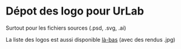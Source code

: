 Dépot des logo pour UrLab
======

Surtout pour les fichiers sources (.psd, .svg, .ai)

La liste des logos est aussi disponible [là-bas](http://www.urlab.be/urlab:logo) (avec des rendus .jpg)